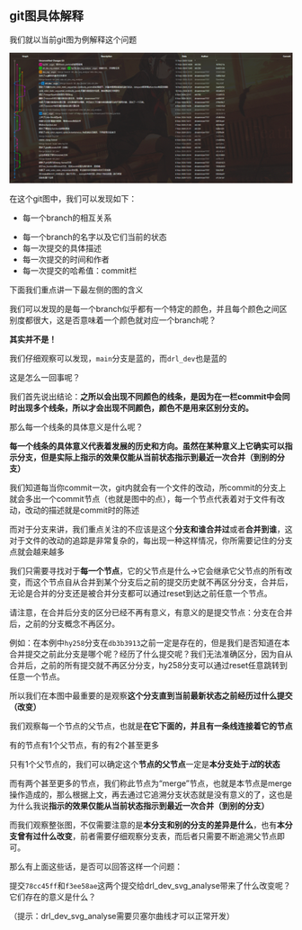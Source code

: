 ## git图具体解释

我们就以当前git图为例解释这个问题

![](./pictures/git_graph/git_graph_all.png)

在这个git图中，我们可以发现如下：

* 每一个branch的相互关系

+ 每一个branch的名字以及它们当前的状态
+ 每一次提交的具体描述
+ 每一次提交的时间和作者
+ 每一次提交的哈希值：commit栏

下面我们重点讲一下最左侧的图的含义

我们可以发现的是每一个branch似乎都有一个特定的颜色，并且每个颜色之间区别度都很大，这是否意味着一个颜色就对应一个branch呢？

**其实并不是！**

我们仔细观察可以发现，`main`分支是蓝的，而`drl_dev`也是蓝的

这是怎么一回事呢？

我们首先说出结论：**之所以会出现不同颜色的线条，是因为在一栏commit中会同时出现多个线条，所以才会出现不同颜色，颜色不是用来区别分支的。**

那么每一个线条的具体意义是什么呢？

**每一个线条的具体意义代表着发展的历史和方向。虽然在某种意义上它确实可以指示分支，但是实际上指示的效果仅能从当前状态指示到最近一次合并（到别的分支）**

我们知道每当你commit一次，git内就会有一个文件的改动，所commit的分支上就会多出一个commit节点（也就是图中的点），每一个节点代表着对于文件有改动，改动的描述就是commit时的陈述

而对于分支来讲，我们重点关注的不应该是这个**分支和谁合并过**或者**合并到谁**，这对于文件的改动的追踪是非常复杂的，每出现一种这样情况，你所需要记住的分支点就会越来越多

我们只需要寻找对于**每一个节点**，它的父节点是什么->它会继承它父节点的所有改变，而这个节点自从合并到某个分支后之前的提交历史就不再区分分支，合并后，无论是合并的分支还是被合并分支都可以通过reset到达之前任意一个节点。

请注意，在合并后分支的区分已经不再有意义，有意义的是提交节点：分支在合并后，之前的分支概念不再区分。

例如：在本例中`hy258`分支在`db3b3913`之前一定是存在的，但是我们是否知道在本合并提交之前此分支是哪个呢？经历了什么提交呢？我们无法准确区分，因为自从合并后，之前的所有提交就不再区分分支，hy258分支可以通过reset任意跳转到任意一个节点。

所以我们在本图中最重要的是观察**这个分支直到当前最新状态之前经历过什么提交（改变）**

我们观察每一个节点的父节点，也就是**在它下面的，并且有一条线连接着它的节点**

有的节点有1个父节点，有的有2个甚至更多

只有1个父节点的，我们可以确定这个**节点的父节点**一定是**本分支处于*过*的状态**

而有两个甚至更多的节点，我们称此节点为“merge”节点，也就是本节点是merge操作造成的，那么根据上文，再去通过它追溯分支状态就是没有意义的了，这也是为什么我说**指示的效果仅能从当前状态指示到最近一次合并（到别的分支）**

而我们观察整张图，不仅需要注意的是**本分支和别的分支的差异是什么**，也有**本分支曾有过什么改变**，前者需要仔细观察分支表，而后者只需要不断追溯父节点即可。



那么有上面这些话，是否可以回答这样一个问题：

提交`78cc45ff`和`f3ee58ae`这两个提交给drl_dev_svg_analyse带来了什么改变呢？它们存在的意义是什么？

（提示：drl_dev_svg_analyse需要贝塞尔曲线才可以正常开发）

